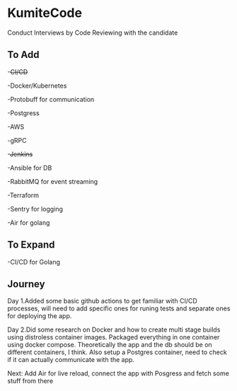 # KumiteCode

Conduct Interviews by Code Reviewing with the candidate

## To Add

-~~CI/CD~~

-Docker/Kubernetes

-Protobuff for communication

-Postgress

-AWS

-gRPC

-~~Jenkins~~

-Ansible for DB

-RabbitMQ for event streaming

-Terraform

-Sentry for logging

-Air for golang

## To Expand

-CI/CD for Golang

## Journey

Day 1.Added some basic github actions to get familiar with CI/CD processes, will need to add specific ones
for runing tests and separate ones for deploying the app.

Day 2.Did some research on Docker and how to create multi stage builds using distroless container images.
Packaged everything in one container using docker compose. Theoretically the app and the db should be on different containers, I think. Also setup a Postgres container, need to check if it can actually communicate with the app.

Next: Add Air for live reload, connect the app with Posgress and fetch some stuff from there
